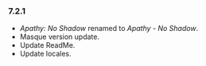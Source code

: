 ### 7.2.1 ###

- _Apathy: No Shadow_ renamed to _Apathy - No Shadow_.
- Masque version update.
- Update ReadMe.
- Update locales.
